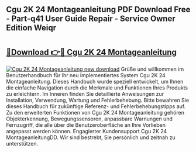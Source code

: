 ## Cgu 2K 24 Montageanleitung PDF Download Free - Part-q41 User Guide Repair - Service Owner Edition Weiqr

# <h2><a href="http://df7ifc.blite.top/?on=Cgu+2K+24+Montageanleitung">🔗Download 👉🔴 Cgu 2K 24 Montageanleitung</a></h2>

[![Cgu 2K 24 Montageanleitung new download](https://i.imgur.com/lujVjoI.png)](http://df7ifc.blite.top/?on=Cgu+2K+24+Montageanleitung)
Grüße und willkommen im Benutzerhandbuch für Ihr neu implementiertes System Cgu 2K 24 Montageanleitung. Dieses Handbuch wurde speziell entwickelt, um Ihnen die einfache Navigation durch die Merkmale und Funktionen Ihres Produkts zu erleichtern. Im Inneren finden Sie detaillierte Anweisungen zur Installation, Verwendung, Wartung und Fehlerbehebung. Bitte bewahren Sie dieses Handbuch für zukünftige Referenz- und Fehlerbehebungstipps auf. Zu den erweiterten Funktionen von Cgu 2K 24 Montageanleitung gehören Objekterkennung, Bewegungssensoren, anpassbare Warnungen und Fernzugriff, die alle über die Benutzeroberfläche an Ihre Vorlieben angepasst werden können. Engagierter Kundensupport Cgu 2K 24 MontageanleitungDD. Wir sind bestrebt, Sie persönlich und zeitnah zu unterstützen.
